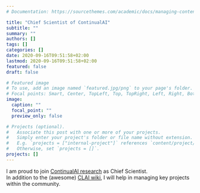 ```yaml
---
# Documentation: https://sourcethemes.com/academic/docs/managing-content/

title: "Chief Scientist of ContinualAI"
subtitle: ""
summary: ""
authors: []
tags: []
categories: []
date: 2020-09-16T09:51:58+02:00
lastmod: 2020-09-16T09:51:58+02:00
featured: false
draft: false

# Featured image
# To use, add an image named `featured.jpg/png` to your page's folder.
# Focal points: Smart, Center, TopLeft, Top, TopRight, Left, Right, BottomLeft, Bottom, BottomRight.
image:
  caption: ""
  focal_point: ""
  preview_only: false

# Projects (optional).
#   Associate this post with one or more of your projects.
#   Simply enter your project's folder or file name without extension.
#   E.g. `projects = ["internal-project"]` references `content/project/deep-learning/index.md`.
#   Otherwise, set `projects = []`.
projects: []
---
```

I am proud to join [ContinualAI research](https://www.continualai.org/research/) as Chief Scientist.  
In addition to the (awesome) [CLAI wiki](https://wiki.continualai.org/index.html), I will help in managing key projects within the community.

